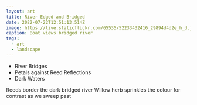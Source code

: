 ```yaml
---
layout: art
title: River Edged and Bridged
date: 2022-07-22T12:51:13.514Z
image: https://live.staticflickr.com/65535/52233432416_29894d4d2e_h_d.jpg
caption: Boat views bridged river
tags:
  - art
  - landscape
---
```

* River Bridges
* Petals against Reed Reflections
* Dark Waters

Reeds border the dark bridged river
Willow herb sprinkles the colour for contrast as we sweep past